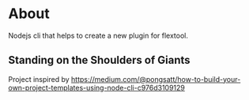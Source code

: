 # About

Nodejs cli that helps to create a new plugin for flextool.

## Standing on the Shoulders of Giants

Project inspired by https://medium.com/@pongsatt/how-to-build-your-own-project-templates-using-node-cli-c976d3109129
